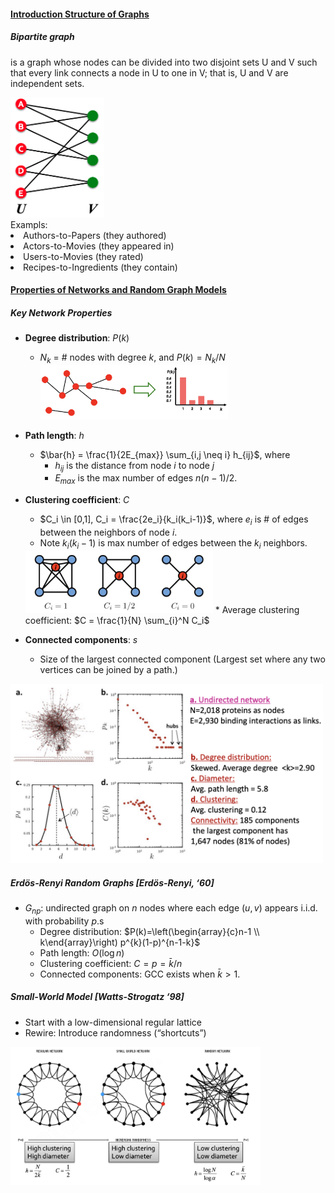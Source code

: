 #### [Introduction Structure of Graphs](http://web.stanford.edu/class/cs224w/slides/01-intro.pdf)

##### Bipartite graph 
is a graph whose nodes can be divided into two disjoint sets U and V such that every link connects a node in U to one in V; that is, U and V are independent sets.

<link href="https://maxcdn.bootstrapcdn.com/bootstrap/4.0.0-beta.2/css/bootstrap.min.css" rel="stylesheet"/>
<div class="container">
  <div class="row">
    <div class="col">
      <img src="img/bipartite.png" alt="drawing" width="150"/>
    </div>
    <div class="col">
    Exampls:
        <li> Authors-to-Papers (they authored) </li>
        <li>  Actors-to-Movies (they appeared in) </li>
        <li>  Users-to-Movies (they rated) </li>
        <li>  Recipes-to-Ingredients (they contain) </li>
    </div>
  </div>
</div>

#### [Properties of Networks and Random Graph Models](http://web.stanford.edu/class/cs224w/slides/02-gnp-smallworld.pdf)
##### Key Network Properties
* **Degree distribution**: $P(k)$
  * $N_k$ = # nodes with degree $k$, and $P(k) = N_k / N$
    <img src="img/degree-dist.png" alt="drawing" width="300"/>
    
* **Path length**: $h$ 
  * $\bar{h} = \frac{1}{2E_{max}} \sum_{i,j \neq i} h_{ij}$, where 
    * $h_{ij}$ is the distance from node $i$ to node $j$ 
    * $E_{max}$ is the max number of edges $n(n-1)/2$.
* **Clustering coefficient**: $C$ 
  * $C_i \in [0,1], C_i = \frac{2e_i}{k_i(k_i-1)}$, where $e_i$ is # of edges between the neighbors of node $i$.
  * Note $k_i(k_i-1)$ is max number of edges between the $k_i$ neighbors.
  <img src="img/clustering-coef.png" alt="drawing" width="300"/>
  * Average clustering coefficient: $C = \frac{1}{N} \sum_{i}^N C_i$
* **Connected components**: $s$
  * Size of the largest connected component (Largest set where any two vertices can be joined by a path.)
<img src="img/example1.png" alt="drawing" width="500"/>

##### Erdös-Renyi Random Graphs [Erdös-Renyi, ‘60]
* $G_{np}$: undirected graph on $n$ nodes where each edge $(u,v)$ appears i.i.d. with probability $p$.s
    * Degree distribution: $P(k)=\left(\begin{array}{c}n-1 \\ k\end{array}\right) p^{k}(1-p)^{n-1-k}$
    * Path length: $O(\log n)$
    * Clustering coefficient: $C=p=\bar{k} / n$
    * Connected components: GCC exists when $\bar{k}>1$.

##### Small-World Model [Watts-Strogatz ‘98]
* Start with a low-dimensional regular lattice
* Rewire: Introduce randomness (“shortcuts”)
<img src="img/small-world.png" alt="drawing" width="400"/>